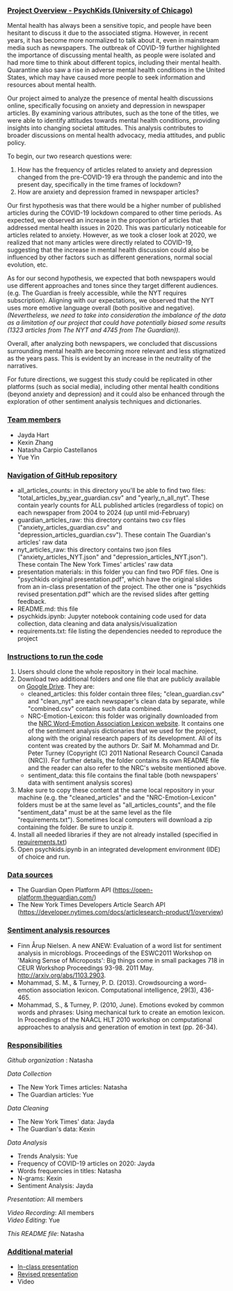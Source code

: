 ### <ins>Project Overview - PsychKids (University of Chicago) <ins>

Mental health has always been a sensitive topic, and people have been hesitant to discuss it due to the associated stigma. However, in recent years, it has become more normalized to talk about it, even in mainstream media such as newspapers. The outbreak of COVID-19 further highlighted the importance of discussing mental health, as people were isolated and had more time to think about different topics, including their mental health. Quarantine also saw a rise in adverse mental health conditions in the United States, which may have caused more people to seek information and resources about mental health.

Our project aimed to analyze the presence of mental health discussions online, specifically focusing on anxiety and depression in newspaper articles. By examining various attributes, such as the tone of the titles, we were able to identify attitudes towards mental health conditions, providing insights into changing societal attitudes. This analysis contributes to broader discussions on mental health advocacy, media attitudes, and public policy.

To begin, our two research questions were:

1. How has the frequency of articles related to anxiety and depression changed from the pre-COVID-19 era through the pandemic and into the present day, specifically in the time frames of lockdown? 
2. How are anxiety and depression framed in newspaper articles?

Our first hypothesis was that there would be a higher number of published articles during the COVID-19 lockdown compared to other time periods. As expected, we observed an increase in the proportion of articles that addressed mental health issues in 2020. This was particularly noticeable for articles related to anxiety. However, as we took a closer look at 2020, we realized that not many articles were directly related to COVID-19, suggesting that the increase in mental health discussion could also be influenced by other factors such as different generations, normal social evolution, etc. 

As for our second hypothesis, we expected that both newspapers would use different approaches and tones since they target different audiences. (e.g. The Guardian is freely accessible, while the NYT requires subscription). Aligning with our expectations, we observed that the NYT uses more emotive language overall (both positive and negative). *(Nevertheless, we need to take into consideration the imbalance of the data as a limitation of our project that could have potentially biased some results (1323 articles from The NYT and 4745 from The Guardian)).*

Overall, after analyzing both newspapers, we concluded that discussions surrounding mental health are becoming more relevant and less stigmatized as the years pass. This is evident by an increase in the neutrality of the narratives.

For future directions, we suggest this study could be replicated in other platforms (such as social media), including other mental health conditions (beyond anxiety and depression) and it could also be enhanced through the exploration of other sentiment analysis techniques and dictionaries. 

### <ins>Team members<ins>
- Jayda Hart
- Kexin Zhang
- Natasha Carpio Castellanos
- Yue Yin

### <ins>Navigation of GitHub repository<ins>
- all_articles_counts: in this directory you'll be able to find two files: "total_articles_by_year_guardian.csv" and "yearly_n_all_nyt". These contain yearly counts for ALL published articles (regardless of topic) on each newspaper from 2004 to 2024 (up until mid-February)
- guardian_articles_raw: this directory contains two csv files ("anxiety_articles_guardian.csv" and "depression_articles_guardian.csv"). These contain The Guardian's articles' raw data
- nyt_articles_raw: this directory contains two json files ("anxiety_articles_NYT.json" and "depression_articles_NYT.json"). These contain The New York Times' articles' raw data
- presentation materials: in this folder you can find two PDF files. One is "psychkids original presentation.pdf", which have the original slides from an in-class presentation of the project. The other one is "psychkids revised presentation.pdf" which are the revised slides after getting feedback.
- README.md: this file
- psychkids.ipynb: Jupyter notebook containing code used for data collection, data cleaning and data analysis/visualization
- requirements.txt: file listing the dependencies needed to reproduce the project

### <ins>Instructions to run the code<ins>

1. Users should clone the whole repository in their local machine.
2. Download two additional folders and one file that are publicly available on [Google Drive](https://drive.google.com/drive/folders/1rzZvmyKf0E0ASt6jOSZFpg4_pyP5EdFq?usp=sharing). They are:
    -  cleaned_articles: this folder contain three files; "clean_guardian.csv" and "clean_nyt" are each newspaper's clean data by separate, while "combined.csv" contains such data combined.
    -  NRC-Emotion-Lexicon: this folder was originally downloaded from the [NRC Word-Emotion Association Lexicon website](http://saifmohammad.com/WebPages/NRC-Emotion-Lexicon.htm). It contains one of the sentiment analysis dictionaries that we used for the project, along with the original research papers of its development. All of its content was created by the authors Dr. Saif M. Mohammad and Dr. Peter Turney (Copyright (C) 2011 National Research Council Canada (NRC)). For further details, the folder contains its own README file and the reader can also refer to the NRC's website mentioned above.
   -  sentiment_data: this file contains the final table (both newspapers' data with sentiment analysis scores)
4. Make sure to copy these content at the same local repository in your machine (e.g. the "cleaned_articles" and the "NRC-Emotion-Lexicon" folders must be at the same level as "all_articles_counts", and the file "sentiment_data" must be at the same level as the file "requirements.txt"). Sometimes local computers will download a zip containing the folder. Be sure to unzip it.
5. Install all needed libraries if they are not already installed (specified in [requirements.txt](requirements.txt))
6. Open psychkids.ipynb in an integrated development environment (IDE) of choice and run. 

### <ins>Data sources<ins>
- The Guardian Open Platform API (https://open-platform.theguardian.com/)
- The New York Times Developers Article Search API (https://developer.nytimes.com/docs/articlesearch-product/1/overview)

### <ins>Sentiment analysis resources<ins>
- Finn Årup Nielsen. A new ANEW: Evaluation of a word list for sentiment analysis in microblogs. Proceedings of the ESWC2011 Workshop on 'Making Sense of Microposts': Big things come in small packages 718 in CEUR Workshop Proceedings 93-98. 2011 May. http://arxiv.org/abs/1103.2903.
- Mohammad, S. M., & Turney, P. D. (2013). Crowdsourcing a word–emotion association lexicon. Computational intelligence, 29(3), 436-465.
- Mohammad, S., & Turney, P. (2010, June). Emotions evoked by common words and phrases: Using mechanical turk to create an emotion lexicon. In Proceedings of the NAACL HLT 2010 workshop on computational approaches to analysis and generation of emotion in text (pp. 26-34).

### <ins>Responsibilities<ins>

*Github organization* : Natasha

*Data Collection*
- The New York Times articles: Natasha
- The Guardian articles: Yue

*Data Cleaning*
- The New York Times' data: Jayda
- The Guardian's data: Kexin

*Data Analysis*
- Trends Analysis: Yue
- Frequency of COVID-19 articles on 2020: Jayda
- Words frequencies in titles: Natasha
- N-grams: Kexin
- Sentiment Analysis: Jayda

*Presentation*: All members

*Video Recording*: All members\
*Video Editing*: Yue

*This README file*: Natasha


### <ins>Additional material<ins>
- [In-class presentation](presentation%20materials/psychkids%20original%20presentation.pdf)
- [Revised presentation](presentation%20materials/psychkids%20revised%20presentation.pdf)
- Video



